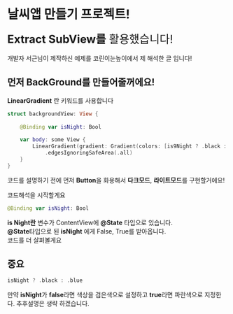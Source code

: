 # __날씨앱 만들기 프로젝트!__

<span style="font-size: 180%">__Extract SubView를__ 활용했습니다!<br></span> 
<br>
개발자 서근님이 제작하신 예제를 코린이눈높이에서 제 해석한 글 입니다!

## 먼저 BackGround를 만들어줄꺼에요!

__LinearGradient__ 란 키워드를 사용합니다
```swift
struct backgroundView: View {
  
    @Binding var isNight: Bool
    
    var body: some View {
        LinearGradient(gradient: Gradient(colors: [is9Night ? .black : .blue, isNight ? .gray : .white]), startPoint: .topTrailing, endPoint: .bottomTrailing)
            .edgesIgnoringSafeArea(.all)
    }
}
```
코드를 설명하기 전에 먼저 **Button**을 화용해서 **다크모드**, **라이트모드**를 구현할거에요!

코드해석을 시작할게요

```swift 
@Binding var isNight: Bool
```
 **is Night란** 변수가 ContentView에 **@State** 타입으로 있습니다.
 <br>
 **@State**타입으로 된 **isNight** 에게 False, True를 받아옵니다.
 <br>
 코드를 더 살펴볼게요
 ## 중요
 ```swift
 isNight ? .black : .blue
 ```
만약 **isNight**가 **false**라면 색상을 검은색으로 설정하고 **true**라면 파란색으로 지정한다. 추후설명은 생략 하겠습니다.

